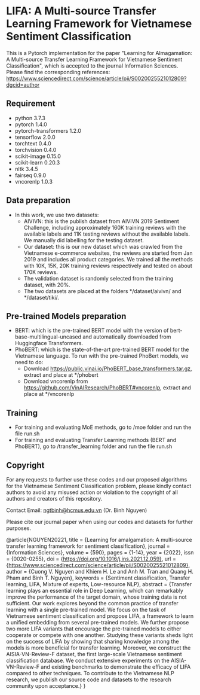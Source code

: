 # LIFA: A Multi-source Transfer Learning Framework for Vietnamese Sentiment Classification
This is a Pytorch implementation for the paper "Learning for Almagamation: A Multi-source Transfer Learning Framework for Vietnamese Sentiment Classification", which is accepted to the journal Information Sciences. Please find the corresponding references: https://www.sciencedirect.com/science/article/pii/S0020025521012809?dgcid=author

## Requirement
* python                    3.7.3
* pytorch                   1.4.0
* pytorch-transformers      1.2.0
* tensorflow                2.0.0
* torchtext                 0.4.0
* torchvision               0.4.0
* scikit-image              0.15.0
* scikit-learn              0.20.3
* nltk                      3.4.5
* fairseq                   0.9.0
* vncorenlp                 1.0.3

## Data preparation
* In this work, we use two datasets:
  * AIVIVN: this is the publish dataset from AIVIVN 2019 Sentiment Challenge, including approximately 160K training reviews with the available labels and 11K testing reviews without the available labels. We manually did labelling for the testing dataset.
  * Our dataset: this is our new dataset which was crawled from the Vietnamese e-commerce websites, the reviews are started from Jan 2019 and includes all product categories. We trained all the methods with 10K, 15K, 20K training reviews respectively and tested on about 170K reviews.
  * The validation dataset is randomly selected from the training dataset, with 20%.
  * The two datasets are placed at the folders */dataset/aivivn/ and */dataset/tiki/.

## Pre-trained Models preparation
* BERT: which is the pre-trained BERT model with the version of bert-base-multilingual-uncased and automatically downloaded from Huggingface Transformers.
* PhoBERT: which is the state-of-the-art pre-trained BERT model for the Vietnamese language. To run with the pre-trained PhoBert models, we need to do:
  * Download https://public.vinai.io/PhoBERT_base_transformers.tar.gz, extract and place at */phobert
  * Download vncorenlp from https://github.com/VinAIResearch/PhoBERT#vncorenlp, extract and place at */vncorenlp

## Training
* For training and evaluating MoE methods, go to /moe folder and run the file run.sh
* For training and evaluating Transfer Learning methods (BERT and PhoBERT), go to /transfer_learning folder and run the file run.sh

## Copyright

For any requests to further use these codes and our proposed algorithms for the Vietnamese Sentiment Classification problem, please kindly contact authors to avoid any misused action or violation to the copyright of all authors and creators of this repository.

Contact Email: ngtbinh@hcmus.edu.vn (Dr. Binh Nguyen)

Please cite our journal paper when using our codes and datasets for further purposes.

@article{NGUYEN20221,
title = {Learning for amalgamation: A multi-source transfer learning framework for sentiment classification},
journal = {Information Sciences},
volume = {590},
pages = {1-14},
year = {2022},
issn = {0020-0255},
doi = {https://doi.org/10.1016/j.ins.2021.12.059},
url = {https://www.sciencedirect.com/science/article/pii/S0020025521012809},
author = {Cuong V. Nguyen and Khiem H. Le and Anh M. Tran and Quang H. Pham and Binh T. Nguyen},
keywords = {Sentiment classification, Transfer learning, LIFA, Mixture of experts, Low-resource NLP},
abstract = {Transfer learning plays an essential role in Deep Learning, which can remarkably improve the performance of the target domain, whose training data is not sufficient. Our work explores beyond the common practice of transfer learning with a single pre-trained model. We focus on the task of Vietnamese sentiment classification and propose LIFA, a framework to learn a unified embedding from several pre-trained models. We further propose two more LIFA variants that encourage the pre-trained models to either cooperate or compete with one another. Studying these variants sheds light on the success of LIFA by showing that sharing knowledge among the models is more beneficial for transfer learning. Moreover, we construct the AISIA-VN-Review-F dataset, the first large-scale Vietnamese sentiment classification database. We conduct extensive experiments on the AISIA-VN-Review-F and existing benchmarks to demonstrate the efficacy of LIFA compared to other techniques. To contribute to the Vietnamese NLP research, we publish our source code and datasets to the research community upon acceptance.}
}
